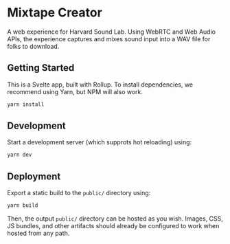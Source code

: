 # Mixtape Creator

A web experience for Harvard Sound Lab. Using WebRTC and Web Audio APIs, the experience captures and mixes sound input into a WAV file for folks to download.

## Getting Started

This is a Svelte app, built with Rollup. To install dependencies, we recommend using Yarn, but NPM will also work.

```sh
yarn install
```

## Development

Start a development server (which supprots hot reloading) using:

```sh
yarn dev
```

## Deployment

Export a static build to the `public/` directory using:

```sh
yarn build
```

Then, the output `public/` directory can be hosted as you wish. Images, CSS, JS bundles, and other artifacts should already be configured to work when hosted from any path.
